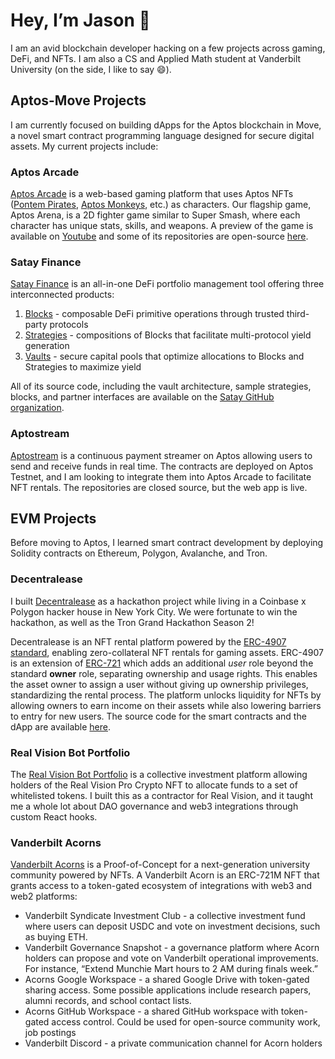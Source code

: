 # Hey, I’m Jason 👋

I am an avid blockchain developer hacking on a few projects across gaming, DeFi, and NFTs. I am also a CS and Applied Math student at Vanderbilt University (on the side, I like to say 😄).

## Aptos-Move Projects

I am currently focused on building dApps for the Aptos blockchain in Move, a novel smart contract programming language designed for secure digital assets. My current projects include:

### Aptos Arcade

[Aptos Arcade](https://www.aptosarcade.com/) is a web-based gaming platform that uses Aptos NFTs ([Pontem Pirates](https://www.topaz.so/collection/Pontem-Space-Pirates-c46dd298b8), [Aptos Monkeys](https://www.topaz.so/collection/Aptos-Monkeys-f932dcb983), etc.) as characters. Our flagship game, Aptos Arena, is a 2D fighter game similar to Super Smash, where each character has unique stats, skills, and weapons. A preview of the game is available on [Youtube](https://www.youtube.com/watch?v=odlw76LL2i0) and some of its repositories are open-source [here](https://github.com/aptos-arena). 

### Satay Finance

[Satay Finance](https://app.satay.finance/) is an all-in-one DeFi portfolio management tool offering three interconnected products:

1. [Blocks](https://app.satay.finance/blocks) - composable DeFi primitive operations through trusted third-party protocols
2. [Strategies](https://app.satay.finance/products) - compositions of Blocks that facilitate multi-protocol yield generation
3. [Vaults](https://app.satay.finance/vaults) - secure capital pools that optimize allocations to Blocks and Strategies to maximize yield

All of its source code, including the vault architecture, sample strategies, blocks, and partner interfaces are available on the [Satay GitHub organization](https://github.com/satay-protocol).

### Aptostream

[Aptostream](https://www.aptostream.com/) is a continuous payment streamer on Aptos allowing users to send and receive funds in real time. The contracts are deployed on Aptos Testnet, and I am looking to integrate them into Aptos Arcade to facilitate NFT rentals. The repositories are closed source, but the web app is live.

## EVM Projects

Before moving to Aptos, I learned smart contract development by deploying Solidity contracts on Ethereum, Polygon, Avalanche, and Tron.

### Decentralease

I built [Decentralease](https://www.decentra.lease/) as a hackathon project while living in a Coinbase x Polygon hacker house in New York City. We were fortunate to win the hackathon, as well as the Tron Grand Hackathon Season 2! 

Decentralease is an NFT rental platform powered by the [ERC-4907 standard](https://eips.ethereum.org/EIPS/eip-4907), enabling zero-collateral NFT rentals for gaming assets. ERC-4907 is an extension of [ERC-721](https://eips.ethereum.org/EIPS/eip-721) which adds an additional *user* role beyond the standard ******owner****** role, separating ownership and usage rights. This enables the asset owner to assign a user without giving up ownership privileges, standardizing the rental process. The platform unlocks liquidity for NFTs by allowing owners to earn income on their assets while also lowering barriers to entry for new users. The source code for the smart contracts and the dApp are available [here](https://github.com/decentralease).

### Real Vision Bot Portfolio

The [Real Vision Bot Portfolio](https://github.com/hedblock/bot-portfolio) is a collective investment platform allowing holders of the Real Vision Pro Crypto NFT to allocate funds to a set of whitelisted tokens. I built this as a contractor for Real Vision, and it taught me a whole lot about DAO governance and web3 integrations through custom React hooks.

### Vanderbilt Acorns

[Vanderbilt Acorns](http://vanderbiltacorns.com/) is a Proof-of-Concept for a next-generation university community powered by NFTs. A Vanderbilt Acorn is an ERC-721M NFT that grants access to a token-gated ecosystem of integrations with web3 and web2 platforms:

- Vanderbilt Syndicate Investment Club - a collective investment fund where users can deposit USDC and vote on investment decisions, such as buying ETH.
- Vanderbilt Governance Snapshot - a governance platform where Acorn holders can propose and vote on Vanderbilt operational improvements. For instance, “Extend Munchie Mart hours to 2 AM during finals week.”
- Acorns Google Workspace - a shared Google Drive with token-gated sharing access. Some possible applications include research papers, alumni records, and school contact lists.
- Acorns GitHub Workspace - a shared GitHub workspace with token-gated access control. Could be used for open-source community work, job postings
- Vanderbilt Discord - a private communication channel for Acorn holders

